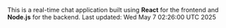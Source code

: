 This is a real-time chat application built using **React** for the frontend and **Node.js** for the backend.
Last updated: Wed May  7 02:26:00 UTC 2025
